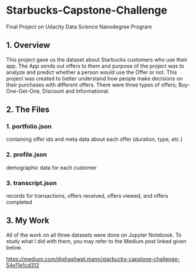 # Starbucks-Capstone-Challenge
Final Project on Udacity Data Science Nanodegree Program

## 1. Overview
This project gave us the dataset about Starbucks customers who use their app. The App sends out offers to them and purpose of the project was to analyze and predict whether a person would use the Offer or not. 
This project was created to better understand how people make decisions on their purchases with different offers.
There were three types of offers; Buy-One-Get-One, Discount and Informational.

## 2. The Files
### 1. portfolio.json
containing offer ids and meta data about each offer (duration, type, etc.)

### 2. profile.json
demographic data for each customer

### 3. transcript.json
records for transactions, offers received, offers viewed, and offers completed

## 3. My Work
All of the work on all three datasets were done on Jupyter Notebook. To study what I did with them, you may refer to the Medium post linked given below.
 
https://medium.com/@shashwat.mann/starbucks-capstone-challenge-54e11e1cd312
